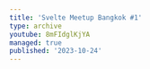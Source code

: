 ```yaml
---
title: 'Svelte Meetup Bangkok #1'
type: archive
youtube: 8mFIdglKjYA
managed: true
published: '2023-10-24'
---
```

